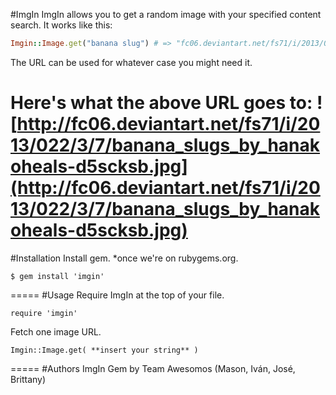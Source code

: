 #ImgIn
ImgIn allows you to get a random image with your specified content search. It works like this:
```ruby
Imgin::Image.get("banana slug") # => "fc06.deviantart.net/fs71/i/2013/022/3/7/banana_slugs_by_hanakoheals-d5scksb.jpg"
```
The URL can be used for whatever case you might need it.

Here's what the above URL goes to:
![http://fc06.deviantart.net/fs71/i/2013/022/3/7/banana_slugs_by_hanakoheals-d5scksb.jpg](http://fc06.deviantart.net/fs71/i/2013/022/3/7/banana_slugs_by_hanakoheals-d5scksb.jpg)
=====
#Installation
Install gem. *once we're on rubygems.org.
```
$ gem install 'imgin'
```
=====
#Usage
Require ImgIn at the top of your file.
```
require 'imgin'
```

Fetch one image URL.
```
Imgin::Image.get( **insert your string** )
```
=====
#Authors
ImgIn Gem by Team Awesomos (Mason, Iván, José, Brittany)